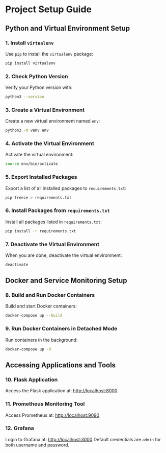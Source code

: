 
# Project Setup Guide

## Python and Virtual Environment Setup

### 1. Install `virtualenv`
Use `pip` to install the `virtualenv` package:
```bash
pip install virtualenv
```

### 2. Check Python Version
Verify your Python version with:
```bash
python3 --version
```

### 3. Create a Virtual Environment
Create a new virtual environment named `env`:
```bash
python3 -m venv env
```

### 4. Activate the Virtual Environment
Activate the virtual environment:
```bash
source env/bin/activate
```

### 5. Export Installed Packages
Export a list of all installed packages to `requirements.txt`:
```bash
pip freeze > requirements.txt
```

### 6. Install Packages from `requirements.txt`
Install all packages listed in `requirements.txt`:
```bash
pip install -r requirements.txt
```

### 7. Deactivate the Virtual Environment
When you are done, deactivate the virtual environment:
```bash
deactivate
```

## Docker and Service Monitoring Setup

### 8. Build and Run Docker Containers
Build and start Docker containers:
```bash
docker-compose up --build
```

### 9. Run Docker Containers in Detached Mode
Run containers in the background:
```bash
docker-compose up -d
```

## Accessing Applications and Tools

### 10. Flask Application
Access the Flask application at:
[http://localhost:8000](http://localhost:8000)

### 11. Prometheus Monitoring Tool
Access Prometheus at:
[http://localhost:9090](http://localhost:9090)

### 12. Grafana
Login to Grafana at:
[http://localhost:3000](http://localhost:3000)
Default credentials are `admin` for both username and password.

